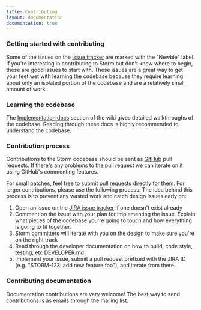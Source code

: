 ```yaml
---
title: Contributing
layout: documentation
documentation: true
---
```


### Getting started with contributing

Some of the issues on the [issue tracker](https://issues.apache.org/jira/browse/STORM) are marked with the "Newbie" label. If you're interesting in contributing to Storm but don't know where to begin, these are good issues to start with. These issues are a great way to get your feet wet with learning the codebase because they require learning about only an isolated portion of the codebase and are a relatively small amount of work.

### Learning the codebase

The [Implementation docs](/documentation/Implementation-docs.html) section of the wiki gives detailed walkthroughs of the codebase. Reading through these docs is highly recommended to understand the codebase.

### Contribution process

Contributions to the Storm codebase should be sent as [GitHub](https://github.com/apache/storm) pull requests. If there's any problems to the pull request we can iterate on it using GitHub's commenting features.

For small patches, feel free to submit pull requests directly for them. For larger contributions, please use the following process. The idea behind this process is to prevent any wasted work and catch design issues early on:

1. Open an issue on the [JIRA issue tracker](https://issues.apache.org/jira/browse/STORM) if one doesn't exist already
2. Comment on the issue with your plan for implementing the issue. Explain what pieces of the codebase you're going to touch and how everything is going to fit together.
3. Storm committers will iterate with you on the design to make sure you're on the right track
4. Read through the developer documentation on how to build, code style, testing, etc [DEVELOPER.md](https://github.com/apache/storm/blob/master/DEVELOPER.md) 
5. Implement your issue, submit a pull request prefixed with the JIRA ID (e.g. "STORM-123: add new feature foo"), and iterate from there.

### Contributing documentation

Documentation contributions are very welcome! The best way to send contributions is as emails through the mailing list.

